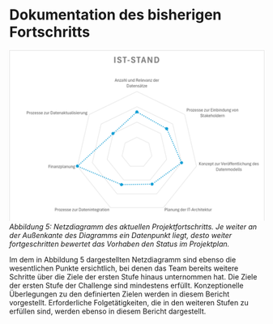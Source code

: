 # Dokumentation des bisherigen Fortschritts

![Netzdiagramm](https://github.com/HealthDCAT-AP-de/healthdcat-ap.de/blob/main/images/5_Netzdiagramm.png?raw=true)
*Abbildung 5: Netzdiagramm des aktuellen Projektfortschritts. Je weiter an der Außenkante des Diagramms ein Datenpunkt liegt, desto weiter fortgeschritten bewertet das Vorhaben den Status im Projektplan.*

Im dem in Abbildung 5 dargestellten Netzdiagramm sind ebenso die wesentlichen Punkte ersichtlich, bei denen das Team bereits weitere Schritte über die Ziele der ersten Stufe hinaus unternommen hat. Die Ziele der ersten Stufe der Challenge sind mindestens erfüllt. Konzeptionelle Überlegungen zu den definierten Zielen werden in diesem Bericht vorgestellt. Erforderliche Folgetätigkeiten, die in den weiteren Stufen zu erfüllen sind, werden ebenso in diesem Bericht dargestellt.
